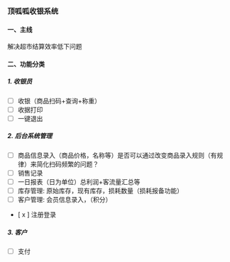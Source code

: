 ### 顶呱呱收银系统

#### 一、主线
解决超市结算效率低下问题
#### 二、功能分类

##### 1. 收银员
- [ ] 收银（商品扫码+查询+称重）
- [ ] 收据打印
- [ ] 一键退出

##### 2. 后台系统管理
- [ ] 商品信息录入（商品价格，名称等）是否可以通过改变商品录入规则（有规律）来简化扫码频繁的问题？
- [ ] 销售记录
- [ ] 一日报表（日为单位）总利润+客流量汇总等
- [ ] 库存管理: 原始库存，现有库存，损耗数量（损耗报备功能）
- [ ] 客户管理: 会员信息录入，（积分）
- [ x ] 注册登录

##### 3. 客户
- [ ] 支付
